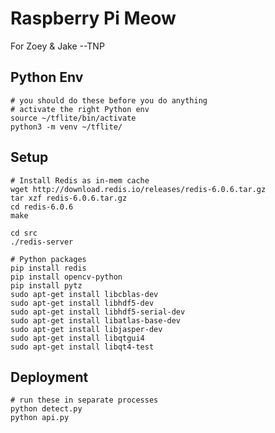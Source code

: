 # Raspberry Pi Meow
For Zoey & Jake
--TNP

## Python Env
```shell
# you should do these before you do anything
# activate the right Python env
source ~/tflite/bin/activate
python3 -m venv ~/tflite/
```

## Setup
```shell
# Install Redis as in-mem cache
wget http://download.redis.io/releases/redis-6.0.6.tar.gz
tar xzf redis-6.0.6.tar.gz
cd redis-6.0.6
make

cd src
./redis-server
```

```shell
# Python packages
pip install redis
pip install opencv-python
pip install pytz
sudo apt-get install libcblas-dev
sudo apt-get install libhdf5-dev
sudo apt-get install libhdf5-serial-dev
sudo apt-get install libatlas-base-dev
sudo apt-get install libjasper-dev
sudo apt-get install libqtgui4
sudo apt-get install libqt4-test
```

## Deployment
```shell
# run these in separate processes
python detect.py
python api.py
```
